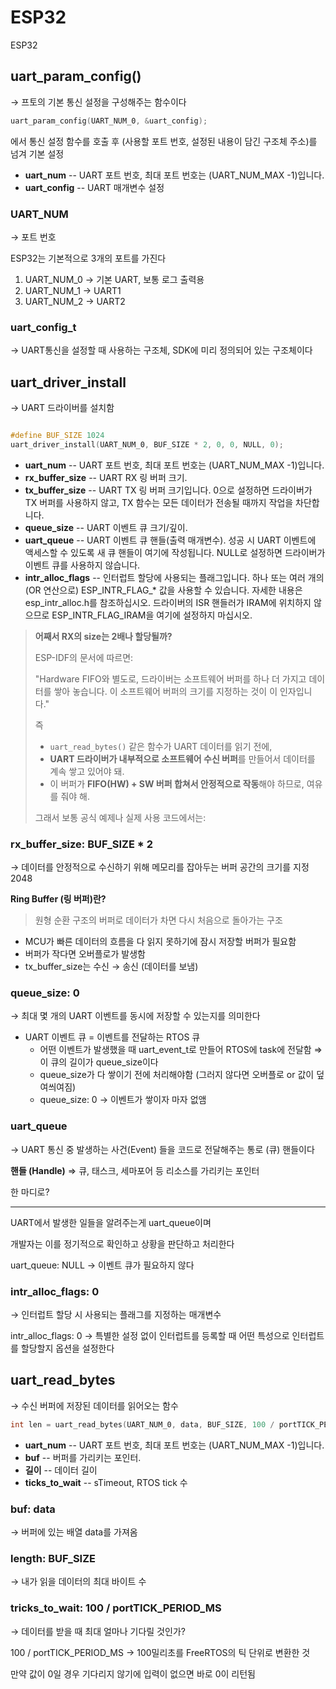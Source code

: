 # ESP32

ESP32

## uart_param_config()

→ 프토의 기본 통신 설정을 구성해주는 함수이다

```c
uart_param_config(UART_NUM_0, &uart_config); 
```

에서 통신 설정 함수를 호출 후 (사용할 포트 번호, 설정된 내용이 담긴 구조체 주소)를 넘겨 기본 설정

- **uart_num** -- UART 포트 번호, 최대 포트 번호는 (UART_NUM_MAX -1)입니다.
- **uart_config** -- UART 매개변수 설정

### UART_NUM

→ 포트 번호 

ESP32는 기본적으로 3개의 포트를 가진다

1. UART_NUM_0 → 기본 UART, 보통 로그 출력용
2. UART_NUM_1 → UART1
3. UART_NUM_2 → UART2

### uart_config_t

→ UART통신을 설정할 때 사용하는 구조체, SDK에 미리 정의되어 있는 구조체이다

## uart_driver_install

→ UART 드라이버를 설치함

```c

#define BUF_SIZE 1024
uart_driver_install(UART_NUM_0, BUF_SIZE * 2, 0, 0, NULL, 0);
```

- **uart_num** -- UART 포트 번호, 최대 포트 번호는 (UART_NUM_MAX -1)입니다.
- **rx_buffer_size** -- UART RX 링 버퍼 크기.
- **tx_buffer_size** -- UART TX 링 버퍼 크기입니다. 0으로 설정하면 드라이버가 TX 버퍼를 사용하지 않고, TX 함수는 모든 데이터가 전송될 때까지 작업을 차단합니다.
- **queue_size** -- UART 이벤트 큐 크기/깊이.
- **uart_queue** -- UART 이벤트 큐 핸들(출력 매개변수). 성공 시 UART 이벤트에 액세스할 수 있도록 새 큐 핸들이 여기에 작성됩니다. NULL로 설정하면 드라이버가 이벤트 큐를 사용하지 않습니다.
- **intr_alloc_flags** -- 인터럽트 할당에 사용되는 플래그입니다. 하나 또는 여러 개의 (OR 연산으로) ESP_INTR_FLAG_* 값을 사용할 수 있습니다. 자세한 내용은 esp_intr_alloc.h를 참조하십시오. 드라이버의 ISR 핸들러가 IRAM에 위치하지 않으므로 ESP_INTR_FLAG_IRAM을 여기에 설정하지 마십시오.

> **어째서 RX의 size는 2배나 할당될까?**
> 
> 
> ESP-IDF의 문서에 따르면:
> 
> "Hardware FIFO와 별도로, 드라이버는 소프트웨어 버퍼를 하나 더 가지고 데이터를 쌓아 놓습니다. 이 소프트웨어 버퍼의 크기를 지정하는 것이 이 인자입니다."
> 
> 즉
> 
> - `uart_read_bytes()` 같은 함수가 UART 데이터를 읽기 전에,
> - **UART 드라이버가 내부적으로 소프트웨어 수신 버퍼**를 만들어서 데이터를 계속 쌓고 있어야 돼.
> - 이 버퍼가 **FIFO(HW) + SW 버퍼 합쳐서 안정적으로 작동**해야 하므로, 여유를 줘야 해.
> 
> 그래서 보통 공식 예제나 실제 사용 코드에서는:
> 

### rx_buffer_size:  BUF_SIZE * 2

→ 데이터를 안정적으로 수신하기 위해 메모리를 잡아두는 버퍼 공간의 크기를 지정 2048

**Ring Buffer (링 버퍼)란?**

> 원형 순환 구조의 버퍼로 데이터가 차면 다시 처음으로 돌아가는 구조
> 
- MCU가 빠른 데이터의 흐름을 다 읽지 못하기에 잠시 저장할 버퍼가 필요함
- 버퍼가 작다면 오버플로가 발생함
- tx_buffer_size는 수신 → 송신 (데이터를 보냄)

### queue_size: 0

→ 최대 몇 개의 UART 이벤트를 동시에 저장할 수 있는지를 의미한다

- UART 이벤트 큐 = 이벤트를 전달하는 RTOS 큐
    - 어떤 이벤트가 발생했을 때 uart_event_t로 만들어 RTOS에 task에 전달함 ⇒ 이 큐의 길이가 queue_size이다
    - queue_size가 다 쌓이기 전에 처리해야함 (그러지 않다면 오버플로 or 값이 덮여씌여짐)
    - queue_size: 0 → 이벤트가 쌓이자 마자 없앰

### uart_queue

→ UART 통신 중 발생하는 사건(Event) 들을 코드로 전달해주는 통로 (큐) 핸들이다

**핸들 (Handle)** ⇒ 큐, 태스크, 세마포어 등 리소스를 가리키는 포인터

<aside>

한 마디로?

---

UART에서 발생한 일들을 알려주는게 uart_queue이며

개발자는 이를 정기적으로 확인하고 상황을 판단하고 처리한다

</aside>

uart_queue: NULL → 이벤트 큐가 필요하지 않다

### intr_alloc_flags: 0

→ 인터럽트 할당 시 사용되는 플래그를 지정하는 매개변수

intr_alloc_flags: 0 → 특별한 설정 없이 인터럽트를 등록할 때 어떤 특성으로 인터럽트를 할당할지 옵션을 설정한다

## uart_read_bytes

→ 수신 버퍼에 저장된 데이터를 읽어오는 함수

```c
int len = uart_read_bytes(UART_NUM_0, data, BUF_SIZE, 100 / portTICK_PERIOD_MS);
```

- **uart_num** -- UART 포트 번호, 최대 포트 번호는 (UART_NUM_MAX -1)입니다.
- **buf** -- 버퍼를 가리키는 포인터.
- **길이** -- 데이터 길이
- **ticks_to_wait** -- sTimeout, RTOS tick 수

### buf: data

→ 버퍼에 있는 배열 data를 가져옴

### length: BUF_SIZE

→ 내가 읽을 데이터의 최대 바이트 수

### tricks_to_wait: 100 / portTICK_PERIOD_MS

→ 데이터를 받을 때 최대 얼마나 기다릴 것인가?

100 / portTICK_PERIOD_MS → 100밀리초를 FreeRTOS의 틱 단위로 변환한 것

만약 값이 0일 경우 기다리지 않기에 입력이 없으면 바로 0이 리턴됨
